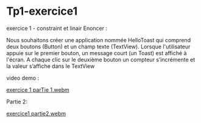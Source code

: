 # Tp1-exercice1
 exercice 1 - constraint et linair
 Enoncer :
 
Nous souhaitons créer une application nommée HelloToast qui comprend deux boutons (Button) et un champ texte (TextView). Lorsque 
l'utilisateur appuie sur le premier bouton, un message court (un Toast) est affiché à l'écran. A chaque clic sur le deuxième bouton un compteur s’incrémente et la valeur s’affiche dans le TextView


video demo :

[exercice 1 parTie 1.webm](https://github.com/user-attachments/assets/c363b4f8-13e1-410c-b7c9-4ef5148c5e52)

Partie 2:

[exercice1 partie2.webm](https://github.com/user-attachments/assets/ad410df1-2c4d-46df-ab93-d9b3d4be9b5d)
